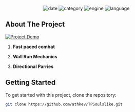 <br />
<div align="center">
    <img src="https://img.shields.io/badge/Build%20Date-17.04.21-informational" alt="date" />
    <img src="https://img.shields.io/badge/Category-Game-FF64FF" alt="category" />
    <img src="https://img.shields.io/badge/Engine-Unity-orange" alt="engine" />
    <img src="https://img.shields.io/badge/Language-C%23-brightgreen" alt="language" />
</div>

<!-- ABOUT THE PROJECT -->
## About The Project

[![Project Demo](https://img.youtube.com/vi/dgE-XGBMsio/0.jpg)](https://youtu.be/dgE-XGBMsio)

1. **Fast paced combat**

2. **Wall Run Mechanics**

3. **Directional Parries**



<!-- GETTING STARTED -->
## Getting Started

To get started with this project, clone the repository:

```sh
git clone https://github.com/athkev/TPSoulslike.git
```